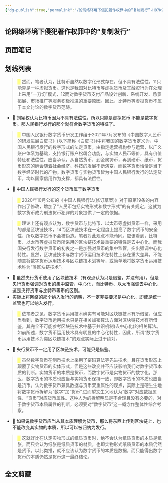 ```yaml
---
{"dg-publish":true,"permalink":"/论网络环境下侵犯著作权罪中的“复制发行”-H87K967/","dgPassFrontmatter":true}
---
```




## 论网络环境下侵犯著作权罪中的“复制发行” 

## 页面笔记





## 划线列表
> <font color="#FFFF83">█  </font>然而，笔者认为，比特币虽然以数字化形式存在，但不具有法偿性，11只能算是一种虚拟货币。这也是我国对比特币等虚拟货币及其融资行为在处理上采用“一刀切”模式，12而对数字货币支付产品设计创新、系统开发、场景拓展、市场推广等服务积极推进的重要原因。因此，比特币等虚拟货币不属于本文讨论的数字货币范畴。
- 📝 刘宪权认为比特币因为不具有法偿性，所以只能是虚拟货币 不能是数字货币。那人民银行发行的那个就符合数字货币的特征了。

> <font color="#FFFF83">█  </font>中国人民银行数字货币研发工作组于2021年7月发布的《中国数字人民币的研发进展白皮书》(以下简称《白皮书》)中将我国的数字货币定义为，中国人民银行发行的数字形式的法定货币，由指定运营机构参与运营，以广义账户体系为基础，支持银行账户松耦合功能，与实物人民币等价，具有价值特征和法偿性。应当承认，从自然货币，到金属铸币，再到硬币、纸币，货币形态的确会随着社会经济、科技的发展不断演变，而数字货币恰恰是当下数字经济时代的产物。数字货币与实物货币皆为中国人民银行发行的法定货币，均以国家信用作为支撑，都具有法偿性。
- 📝 中国人民银行发行的这个货币属于数字货币

> <font color="#FFFF83">█  </font>2020年10月公布的《中国人民银行法(修订草案)》对于原第19条的内容作出了修改，增加了“人民币包括实物形式和数字形式”的有关规定，这就为数字货币成为刑法货币犯罪的对象提供了一定的依据。

> <font color="#FFFF83">█  </font>理论上还有观点认为，数字货币与比特币、以太币等虚拟货币一样，采用的都是区块链技术，14而区块链技术在一定程度上提高了数字货币的安全性，所以数字货币不会被伪造。笔者对此观点不能苟同。应该看到，比特币、以太币等虚拟货币所采用的区块链技术最重要的特性是去中心化，而我国央行发行数字货币的初衷之一是加强对货币的集中监管，突出强调中心化特性。显然，区块链技术与数字货币运用技术在特性上存在重大差异，不能随意将数字货币运用技术与区块链技术划等号，或简单地将数字货币运用技术称为“类区块链技术”。
- 📝 虽然央行货币使用了区块链技术（有观点认为只是借鉴，并没有用），但是央行货币强调对货币的集中监管，中心化，而比特币、以太币强调去中心化，这是央行货币与比特币等币的区别。
- 实际上将网络的那个纳入发行的范畴，不一定非要要求是中心化，即使是统一监管也可以纳入发行。

> <font color="#FFFF83">█  </font>依笔者之见，数字货币运用技术确实有可能对区块链技术有所借鉴，但应当看到，数字货币运用技术只是在相关加密算法方面对区块链技术有所借鉴，其完全不可能参考区块链技术中基于共识机制(去中心化)的相关算法。如前所述，数字货币运用技术具有明显的中心化特性，因此，所谓“数字货币运用技术为类区块链技术”的观点实际上过于绝对。
- 📝 央行货币不一定用了区块链技术，可能只是借鉴。

> <font color="#FFFF83">█  </font>虽然数字货币在制币技术上采用了密码算法等先进技术，且在货币形态上颠覆了实物货币的实体形式，但是这些改变并不应该影响我们对数字货币本质的判断。实物货币的本质是货币，而数字货币是实物货币的数字化，那么，数字货币的本质也应当与实物货币保持一致，即数字货币的本质也应当是货币。认为数字货币兼具数据与货币双重属性的观点，实际上是硬生生地将数字货币拆解为“数字”加“货币”,进而望文生义地认为“数字”对应数据属性、“货币”对应货币属性。这种人为的拆解明显是不合理且没有必要的，对于数字货币本质属性的判断，必须要对“数字货币”这一概念作整体性综合考察。
- 📝 如果说数字货币应当从其本质理解为货币，那么将东西上传到区块链上，也不能改变其实物的本质，所以可以被归纳为发行。

> <font color="#FFFF83">█  </font>这就好比在认定实物形式的纸质货币时，绝不会认为纸质货币的本质是纸张，而只会认为纸张是纸质货币的材质，也即实物形式纸质货币的本质仍然是货币。以此类推，就不应该认为数字货币的本质是数据，而只能得出数字货币的本质仍然是货币这一最终结论。



## 全文剪藏



